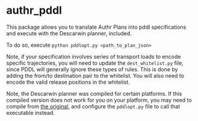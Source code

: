 # authr_pddl

This package allows you to translate Authr Plans into pddl specifications and execute with the Descarwin planner, included.

To do so, execute
`python pddlopt.py <path_to_plan_json>`

Note, if your specification involves series of transport loads to encode specific trajectories, you will need to update the `dest_whitelist.py` file, since PDDL will generally ignore these types of rules. This is done by adding the from/to destination pair to the whitelist. You will also need to encode the valid release positions in the whitelist.

Note, the Descarwin planner was compiled for certain platforms. If this compiled version does not work for you on your platform, you may need to compile from [the original](https://github.com/nojhan/descarwin), and configure the `pddlopt.py` file to call that executable instead.
